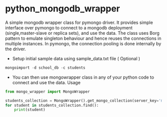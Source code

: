 # python_mongodb_wrapper
A simple mongodb wrapper class for pymongo driver.
It provides simple interface over pymongo to connect to a mongodb deployment (single,master-slave or replica sets),
and use the data.
The class uses Borg pattern to emulate singleton behaviour and hence reuses the connections in 
multiple instances.
In pymongo, the connection pooling is done internally by the driver.



- Setup initial sample data using sample_data.txt file ( Optional )

```javascript
mongoimport -d school_db -c students
```

- You can then use mongowrapper class in any of your python code to connect and use the data.
Usage
```python
from mongo_wrapper import MongoWrapper

students_collection = MongoWrapper().get_mongo_collection(server_key='my_replica_set',database='school_db',collection_name='students')
for student in students_collection.find():
    print(student)
```    
